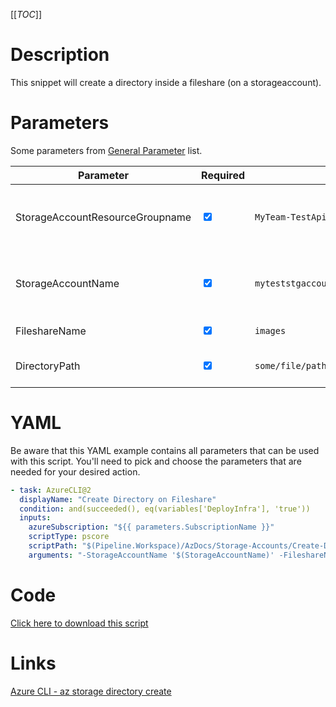 [[_TOC_]]

# Description

This snippet will create a directory inside a fileshare (on a storageaccount).

# Parameters

Some parameters from [General Parameter](/Azure/AzDocs-v1/Scripts) list.

| Parameter                       | Required                        | Example Value                                | Description                                            |
| ------------------------------- | ------------------------------- | -------------------------------------------- | ------------------------------------------------------ |
| StorageAccountResourceGroupname | <input type="checkbox" checked> | `MyTeam-TestApi-$(Release.EnvironmentName)`  | The resourcegroup where the storageaccount resides in. |
| StorageAccountName              | <input type="checkbox" checked> | `myteststgaccount$(Release.EnvironmentName)` | The name of the storageaccount which will be used      |
| FileshareName                   | <input type="checkbox" checked> | `images`                                     | The name of the fileshare                              |
| DirectoryPath                   | <input type="checkbox" checked> | `some/file/path`                             | The path of the directory to create.                   |

# YAML

Be aware that this YAML example contains all parameters that can be used with this script. You'll need to pick and choose the parameters that are needed for your desired action.

```yaml
- task: AzureCLI@2
  displayName: "Create Directory on Fileshare"
  condition: and(succeeded(), eq(variables['DeployInfra'], 'true'))
  inputs:
    azureSubscription: "${{ parameters.SubscriptionName }}"
    scriptType: pscore
    scriptPath: "$(Pipeline.Workspace)/AzDocs/Storage-Accounts/Create-Directory-On-Fileshare.ps1"
    arguments: "-StorageAccountName '$(StorageAccountName)' -FileshareName '$(FileshareName)' -DirectoryPath '$(DirectoryPath)' -StorageAccountResourceGroupname '$(StorageAccountResourceGroupname)'"
```

# Code

[Click here to download this script](../../../../src/Storage-Accounts/Create-Directory-On-Fileshare.ps1)

# Links

[Azure CLI - az storage directory create](https://docs.microsoft.com/en-us/cli/azure/storage/directory?view=azure-cli-latest#az_storage_directory_create)
